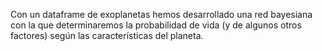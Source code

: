 Con un dataframe de exoplanetas hemos desarrollado una red bayesiana con la que determinaremos la probabilidad de vida (y de algunos otros factores) según las características del planeta.
